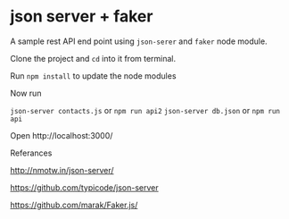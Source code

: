 # json server + faker

A sample rest API end point using ``json-serer`` and ``faker`` node module.

Clone the project and ``cd`` into it from terminal.

Run ``npm install`` to update the node modules

Now run 

``json-server contacts.js`` or ``npm run api2``
``json-server db.json`` or ``npm run api``

Open http://localhost:3000/

Referances

http://nmotw.in/json-server/ 

https://github.com/typicode/json-server

https://github.com/marak/Faker.js/

